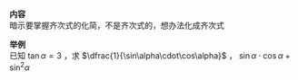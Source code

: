 **内容**  
暗示要掌握齐次式的化简，不是齐次式的，想办法化成齐次式  
  
**举例**  
已知 $\tan\alpha=3$ ，求 $\dfrac{1}{\sin\alpha\cdot\cos\alpha}$ ， $\sin\alpha\cdot\cos\alpha+\sin^2\alpha$  
